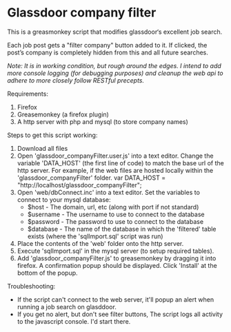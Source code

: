 ﻿# Glassdoor company filter

This is a greasmonkey script that modifies glassdoor‘s excellent job search.

Each job post gets a "filter company" button added to it. If clicked, the post’s company is completely hidden from this and all future searches.

<i>Note: It is in working condition, but rough around the edges.  I intend to add more console logging (for debugging purposes) and cleanup the web api to adhere to more closely follow RESTful precepts.</i>

Requirements:
1) Firefox
2) Greasemonkey (a firefox plugin)
3) A http server with php and mysql (to store company names)

Steps to get this script working:
1. Download all files
2. Open 'glassdoor_companyFilter.user.js' into a text editor.  Change the variable 'DATA_HOST' (the first line of code) to match the base url of the http server.  For example, if the web files are hosted locally within the 'glassdoor_companyFilter' folder.
  var DATA_HOST = "http://localhost/glassdoor_companyFilter";
3. Open 'web/dbConnect.inc' into a text editor. Set the variables to connect to your mysql database:
   - $host - The domain, url, etc (along with port if not standard)
   - $username - The username to use to connect to the database
   - $password - The password to use to connect to the database
   - $database - The name of the database in which the 'filtered' table exists (where the 'sqlImport.sql' script was run)
4. Place the contents of the 'web' folder onto the http server.
5. Execute 'sqlImport.sql' in the mysql server (to setup required tables).
6. Add 'glassdoor_companyFilter.js' to greasemonkey by dragging it into firefox.  A confirmation popup should be displayed.  Click 'Install' at the bottom of the popup.

Troubleshooting:
- If the script can't connect to the web server, it'll popup an alert when running a job search on glasddoor.
- If you get no alert, but don't see filter buttons, The script logs all activity to the javascript console.  I'd start there.
